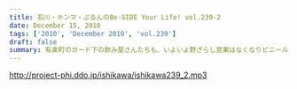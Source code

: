 ```yaml
---
title: 石川・ホンマ・ぶるんのBe-SIDE Your Life! vol.239-2
date: December 15, 2010
tags: ['2010', 'December 2010', 'vol.239']
draft: false
summary: 有楽町のガード下の飲み屋さんたちも、いよいよ野ざらし営業はなくなりビニールの屋根が設置され始めました。年末感が・・・NAMAE
---
```


http://project-phi.ddo.jp/ishikawa/ishikawa239_2.mp3